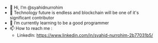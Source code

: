 - 👋 Hi, I’m @syahidnurrohim
- 👀 Technology future is endless and blockchain will be one of it's significant contributor
- 🌱 I’m currently learning to be a good programmer
- 📫 How to reach me :
  - LinkedIn: https://www.linkedin.com/in/syahid-nurrohim-2b77031b5/
<!---
syahidnurrohim/syahidnurrohim is a ✨ special ✨ repository because its `README.md` (this file) appears on your GitHub profile.
You can click the Preview link to take a look at your changes.
--->
